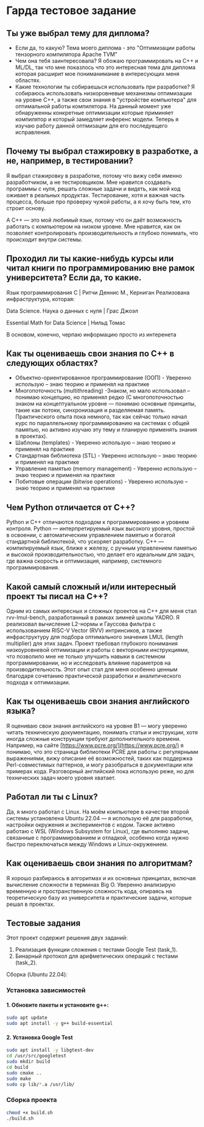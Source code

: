 

# Гарда тестовое задание

## Ты уже выбрал тему для диплома?
- Если да, то какую?
Тема моего диплома - это "Оптимизации работы тензорного компилятора Apache TVM"
- Чем она тебя заинтересовала?
Я обожаю программировать на C++ и ML/DL, так что мне показлось что это интересная тема для диплома которая расширит мое пониманимание в интересующих меня областях.
- Какие технологии ты собираешься использовать при разработке?
Я собираюсь использовать низкоровневые механизмы оптимизации на уровне C++, а также свои знания в "устройстве компьютера" для оптимальной работы компилятора. На данный момент уже обнаруженны конкретные оптимизации которые приминяет компилятор и который замедляет инференс модели. Теперь я изучаю работу данной оптмизации для его последуещего исправления.

## Почему ты выбрал стажировку в разработке, а не, например, в тестировании?
Я выбрал стажировку в разработке, потому что вижу себя именно разработчиком, а не тестировщиком. Мне нравится создавать программы с нуля, решать сложные задачи и видеть, как мой код оживает в реальных продуктах. Тестирование, хотя и важная часть процесса, больше про проверку чужой работы, а я хочу быть тем, кто строит основу.

А C++ — это мой любимый язык, потому что он даёт возможность работать с компьютером на низком уровне. Мне нравится, как он позволяет контролировать производительность и глубоко понимать, что происходит внутри системы.
## Проходил ли ты какие-нибудь курсы или читал книги по программированию вне рамок университета? Если да, то какие.

Язык программирования C | Ритчи Деннис М., Керниган
Реализована инфраструктура, которая:

Data Science. Наука о данных с нуля | Грас Джоэл

 Essential Math for Data Science | Нильд Томас

В основом, конечно, черпаю информацию просто из интеренета 


## Как ты оцениваешь свои знания по C++ в следующих областях?
- Объектно-ориентированное программирование (ООП) - Уверенно использую – знаю теорию и применял на практике
- Многопоточность (multithreading) -Знаком, но мало использовал – понимаю концепцию, но применял редко (С многопоточностью знаком на концептуальном уровне — понимаю основные принципы, такие как потоки, синхронизация и разделяемая память. Практического опыта пока немного, так как сейчас только начал курс по параллельному программированию на системах с общей памятью, но активно изучаю эту тему и планирую применять знания в проектах). 
- Шаблоны (templates) - Уверенно использую – знаю теорию и применял на практике
- Стандартная библиотека (STL) - Уверенно использую – знаю теорию и применял на практике
- Управление памятью (memory management) - Уверенно использую – знаю теорию и применял на практике
- Побитовые операции (bitwise operations) - Уверенно использую – знаю теорию и применял на практике


## Чем Python отличается от C++?
Python и C++ отличаются подходом к программированию и уровнем контроля. Python — интерпретируемый язык высокого уровня, простой в освоении, с автоматическим управлением памятью и богатой стандартной библиотекой, что ускоряет разработку. C++ — компилируемый язык, ближе к железу, с ручным управлением памятью и высокой производительностью, что делает его идеальным для задач, где важна скорость и оптимизация, например, системного программирования.

## Какой самый сложный и/или интересный проект ты писал на C++?
Одним из самых интересных и сложных проектов на C++ для меня стал rvv-lmul-bench, разработанный в рамках зимней школы YADRO. Я реализовал вычисление L2-нормы и Гауссова фильтра с использованием RISC-V Vector (RVV) интринсиков, а также инфраструктуру для подбора оптимального значения LMUL (length multiplier) для этих задач. Проект требовал глубокого понимания низкоуровневой оптимизации и работы с векторными инструкциями, что позволило мне не только улучшить навыки в системном программировании, но и исследовать влияние параметров на производительность. Этот опыт стал для меня особенно ценным благодаря сочетанию практической разработки и аналитического подхода к оптимизации.
## Как ты оцениваешь свои знания английского языка? 
Я оцениваю свои знания английского на уровне B1 — могу уверенно читать техническую документацию, понимать статьи и инструкции, хотя иногда сложные конструкции требуют дополнительного времени. Например, на сайте [https://www.pcre.org/](https://www.pcre.org/) я понимаю, что это страница библиотеки PCRE для работы с регулярными выражениями, вижу описание её возможностей, таких как поддержка Perl-совместимых паттернов, и могу разобраться в документации или примерах кода. Разговорный английский пока использую реже, но для технических задач моего уровня хватает.
## Работал ли ты с Linux?
Да, я много работал с Linux. На моём компьютере в качестве второй системы установлена Ubuntu 22.04 — я использую её для разработки, настройки окружения и экспериментов с кодом. Также активно работаю с WSL (Windows Subsystem for Linux), где выполняю задачи, связанные с программированием и отладкой, особенно когда нужно быстро переключаться между Windows и Linux-окружением.

## Как оцениваешь свои знания по алгоритмам?
Я хорошо разбираюсь в алгоритмах и их основных принципах, включая вычисление сложности в терминах Big O. Уверенно анализирую временную и пространственную сложность кода, опираясь на теоретическую базу из университета и практические задачи, которые решал в проектах.


## Тестовые задания
Этот проект содержит решения двух заданий: 

1.  Реализация функции сложения с тестами Google Test (task_1).
2.   Бинарный протокол для арифметических операций с тестами (task_2).

Сборка (Ubuntu 22.04):
### Установка зависимостей
#### 1. Обновите пакеты и установите g++:
```bash
sudo apt update
sudo apt install -y g++ build-essential
```
#### 2. Установка Google Test
```bash
sudo apt install -y libgtest-dev
cd /usr/src/googletest
sudo mkdir build
cd build
sudo cmake ..  
sudo make  
sudo cp lib/*.a /usr/lib/
```
### Сборка проекта
```bash
chmod +x build.sh
./build.sh
```